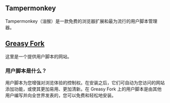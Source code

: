 ## Tampermonkey

Tampermonkey（油猴）是一款免费的浏览器扩展和最为流行的用户脚本管理器。

## [Greasy Fork](https://greasyfork.org/zh-CN)

这里是一个提供用户脚本的网站。

### 用户脚本是什么？

用户脚本为您增强对浏览体验的控制权。在安装之后，它们可自动为您访问的网站添加功能，或使其更加易用、更加清新。在 Greasy Fork 上的用户脚本是由其他用户编写并向全世界发表的，您可以免费和轻松地安装。


